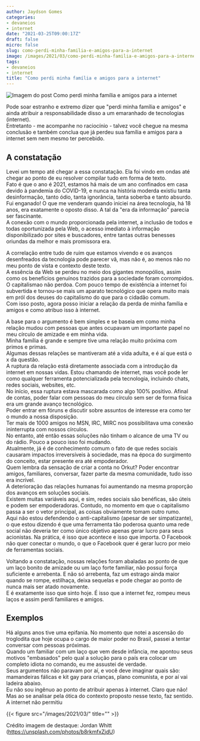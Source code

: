 ```yaml
---
author: Jaydson Gomes
categories:
- devaneios
- internet
date: "2021-03-25T09:00:17Z"
draft: false
micro: false
slug: como-perdi-minha-familia-e-amigos-para-a-internet
image: /images/2021/03/como-perdi-minha-familia-e-amigos-para-a-internet.jpg
tags:
- devaneios
- internet
title: "Como perdi minha família e amigos para a internet"
---
```

![Imagem do post Como perdi minha família e amigos para a internet](/images/2021/03/como-perdi-minha-familia-e-amigos-para-a-internet.jpg)  

Pode soar estranho e extremo dizer que "perdi minha família e amigos" e ainda atribuir a responsabilidade disso a um emaranhado de tecnologias (internet).  
Entretanto - me acompanhe no raciocínio - talvez você chegue na mesma conclusão e também conclua que já perdeu sua família e amigos para a internet sem nem mesmo ter percebido.  


## A constatação
Levei um tempo até chegar a essa constatação. Ela foi vindo em ondas até chegar ao ponto de eu resolver compilar tudo em forma de texto.  
Fato é que o ano é 2021, estamos há mais de um ano confinados em casa devido à pandemia do COVID-19, e nunca na história moderda existiu tanta desinformação, tanto ódio, tanta ignorância, tanta soberba e tanto absurdo.  
Fui enganado! O que me venderam quando iniciei na área tecnologia, há 18 anos, era exatamente o oposto disso. A tal da "era da informação" parecia ser fascinante.  
A conexão com o mundo proporcionada pela internet, a inclusão de todos e todas oportunizada pela Web, o acesso imediato à informação disponibilizado por sites e buscadores, entre tantas outras benesses oriundas da melhor e mais promissora era.  

A correlação entre tudo de ruim que estamos vivendo e os avanços desenfreados da tecnologia pode parecer vã, mas não é, ao menos não no meu ponto de vista e contexto deste texto.  
A essência da Web se perdeu no meio dos gigantes monopólios, assim como os benefícios genuínos trazidos para a sociedade foram corrompidos.  
O capitalismao não perdoa. Com pouco tempo de existência a internet foi subvertida e tornou-se mais um aparato tecnológico que opera muito mais em pról dos deuses do capitalismo do que para o cidadão comum.  
Com isso posto, agora posso iniciar a relação da perda de minha família e amigos e como atribuo isso à internet.  

A base para o argumento é bem simples e se baseia em como minha relação mudou com pessoas que antes ocupavam um importante papel no meu círculo de amizade e em minha vida.   
Minha família é grande e sempre tive uma relação muito próxima com primos e primas.  
Algumas dessas relações se mantiveram até a vida adulta, e é aí que está o x da questão.  
A ruptura da relação está diretamente associada com a introdução da internet em nossas vidas. Estou chamando de internet, mas você pode ler como qualquer ferramenta potencializada pela tecnologia, incluindo chats, redes sociais, websites, etc.  
No início, essa ruptura estava mascarada como algo 100% positivo. Afinal de contas, poder falar com pessoas do meu círculo sem ser de forma física era um grande avanço tecnológico.  
Poder entrar em fóruns e discutir sobre assuntos de interesse era como ter o mundo a nossa disposição.  
Ter mais de 1000 amigos no MSN, IRC, MIRC nos possibilitava uma conexão ininterrupta com nossos círculos.  
No entanto, até então essas soluções não tinham o alcance de uma TV ou do rádio. Pouco a pouco isso foi mudando.  
Atualmente, já é de conhecimento comum o fato de que redes sociais causaram impactos irreversíveis à sociedade, mas na época do surgimento do conceito, estar presente era até empoderador.  
Quem lembra da sensação de criar a conta no Orkut? Poder encontrar amigos, familiares, conversar, fazer parte da mesma comunidade, tudo isso era incrível.  
A deterioração das relações humanas foi aumentando na mesma proporção dos avanços em soluções sociais.  
Existem muitas variáveis aqui, e sim, redes sociais são benéficas, são úteis e podem ser empoderadoras. Contudo, no momento em que o capitalismo passa a ser o vetor principal, as coisas obviamente tomam outro rumo.  
Aqui não estou defendendo o anti-capitalismo (apesar de ser simpatizante), o que estou dizendo é que uma ferramenta tão poderosa quanto uma rede social não deveria ter como único objetivo apenas gerar lucro para seus acionistas. Na prática, é isso que acontece e isso que importa. O Facebook não quer conectar o mundo, o que o Facebook quer é gerar lucro por meio de ferramentas sociais.  

Voltando a constatação, nossas relações foram abaladas ao ponto de que um laço bonito de amizade ou um laço forte familiar, não possui força suficiente e arrebenta. E não só arrebenta, faz um estrago ainda maior quando se rompe, estilhaça, deixa sequelas e pode chegar ao ponto de nunca mais ser atado novamente.  
E é exatamente isso que sinto hoje. É isso que a internet fez, rompeu meus laços e assim perdi familiares e amigos.  

## Exemplos
Há alguns anos tive uma epifania. No momento que notei a ascensão do troglodita que hoje ocupa o cargo de maior poder no Brasil, passei a tentar conversar com pessoas próximas.  
Quando um familiar com um laço que vem desde infância, me apontou seus motivos "embasados" pelo qual a solução para o país era colocar um completo idiota no comando, eu me assustei de verdade.  
Seus argumentos não paravam por aí, e você deve imaginar quais são: mamandeiras fálicas e kit gay para crianças, plano comunista, e por aí vai ladeira abaixo.  
Eu não sou ingênuo ao ponto de atribuir apenas à internet. Claro que não! Mas ao se analisar pela ótica do contexto proposto nesse texto, faz sentido.  
A internet não permitiu 


{{< figure src="/images/2021/03/" title="" >}}

Crédito imagem de destaque: Jordan Whitt (https://unsplash.com/photos/b8rkmfxZjdU)
